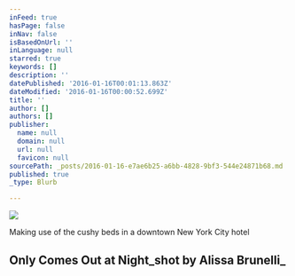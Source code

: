 ```yaml
---
inFeed: true
hasPage: false
inNav: false
isBasedOnUrl: ''
inLanguage: null
starred: true
keywords: []
description: ''
datePublished: '2016-01-16T00:01:13.863Z'
dateModified: '2016-01-16T00:00:52.699Z'
title: ''
author: []
authors: []
publisher:
  name: null
  domain: null
  url: null
  favicon: null
sourcePath: _posts/2016-01-16-e7ae6b25-a6bb-4828-9bf3-544e24871b68.md
published: true
_type: Blurb

---
```

![](https://the-grid-user-content.s3-us-west-2.amazonaws.com/3e858900-6370-404f-a365-b6da581de520.jpg)

Making use of the cushy beds in a downtown New York City hotel

## Only Comes Out at Night_shot by Alissa Brunelli_
